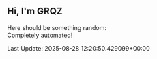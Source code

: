 ## Hi, I'm GRQZ
Here should be something random:  
Completely automated!

Last Update: 2025-08-28 12:20:50.429099+00:00
